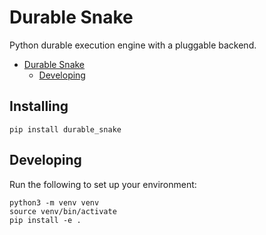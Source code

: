 # Durable Snake

Python durable execution engine with a pluggable backend.

<!-- TOC -->
* [Durable Snake](#durable-snake)
  * [Developing](#developing)
<!-- TOC -->

## Installing

```
pip install durable_snake
```

## Developing

Run the following to set up your environment:

```
python3 -m venv venv
source venv/bin/activate
pip install -e .
```
